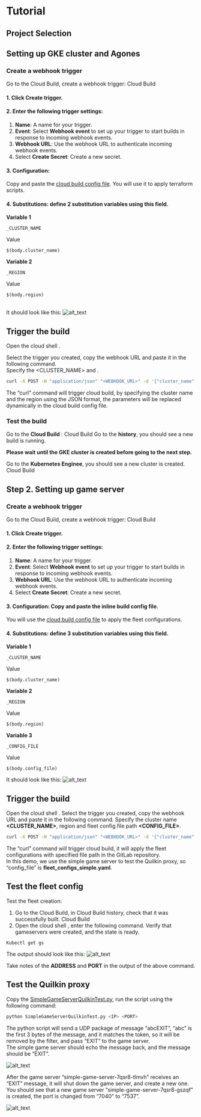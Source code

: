 # Tutorial
## Project Selection
<walkthrough-project-setup></walkthrough-project-setup>

## Setting up GKE cluster and Agones

<!-- ### Run a Shell Script
In the [shell script](.   ????   ), you will create a webhook trigger, and make a POST request to the webhook URL to trigger the cloud build.
You will use a [cloud build config file](https://gitlab.endpoints.cn-gaming-cicd.cloud.goog/gaming-ci-cd-automation/core/-/blob/main/cloud-build/cloud_build_terraform.yaml) to apply terraform scripts. It includes the following steps:
1. SSH authentication and clone the Gitlab repository
2. Replace the project id field
3. Replace the cluster name field
4. Terraform init, plan and apply

Copy the script to the cloud shell, to run the script, you need to provide the following parameters: -->

### Create a webhook trigger

Go to the Cloud Build, create a webhook trigger:
<walkthrough-menu-navigation sectionId="CLOUD_BUILD_SECTION">Cloud Build</walkthrough-menu-navigation>

#### 1. Click **Create trigger**.
#### 2. Enter the following trigger settings:
1. **Name**: A name for your trigger.
2. **Event**: Select **Webhook event** to set up your trigger to start builds in response to incoming webhook events.
3. **Webhook URL**: Use the webhook URL to authenticate incoming webhook events.
4. Select **Create Secret**: Create a new secret.

#### 3. **Configuration**: 
Copy and paste the [cloud build config file](https://gitlab.endpoints.cn-gaming-cicd.cloud.goog/gaming-ci-cd-automation/core/-/blob/main/cloud-build/cloud_build_terraform.yaml). You will use it to apply terraform scripts. 

#### 4. **Substitutions**: define 2 substitution variables using this field.
**Variable 1**
```
_CLUSTER_NAME
```
Value
```
$(body.cluster_name)
```
**Variable 2**
```
_REGION
```
Value
```
$(body.region)
```
\
It should look like this:
![alt_text](https://lh4.googleusercontent.com/yr0xBiBJC3xn_FxX9OfyCcMilj6bNYHwKmZC-fsMGIeXdcYVQB4VDAwAArolk0mrwM0r9MOVGrq_s_2jJ7y97zcbnpE4XG0fbQjhZIFzJtZ0cUc5EG8XlYSG_n_NJsDNpYGIBImxSnrkAdM1vISA5DROKGiWfzunrdFdbTt5MKybKwBH=s0 "image_tooltip")


## Trigger the build
Open the cloud shell <walkthrough-cloud-shell-icon></walkthrough-cloud-shell-icon>.

Select the trigger you created, copy the webhook URL and paste it in the following command. \
Specify the <CLUSTER_NAME> and <REGION>.

```bash
curl -X POST -H "application/json" "<WEBHOOK_URL>" -d '{"cluster_name":"<CLUSTER_NAME>", "region":"<REGION>"}'
```

The “curl” command will trigger cloud build, by specifying the cluster name and the region using the JSON format, the parameters will be replaced dynamically in the cloud build config file.

### Test the build
Go to the **Cloud Build** :
<walkthrough-menu-navigation sectionId="CLOUD_BUILD_SECTION">Cloud Build</walkthrough-menu-navigation>
Go to the **history**, you should see a new build is running.

**Please wait until the GKE cluster is created before going to the next step.**

Go to the **Kubernetes Enginee**, you should see a new cluster is created.
<walkthrough-menu-navigation sectionId="KUBERNETES SECTION">Cloud Build</walkthrough-menu-navigation>


## Step 2. Setting up game server
### Create a webhook trigger
Go to the Cloud Build, create a webhook trigger:
<walkthrough-menu-navigation sectionId="CLOUD_BUILD_SECTION">Cloud Build</walkthrough-menu-navigation>
#### 1. Click **Create trigger**.
#### 2. Enter the following trigger settings:
1. **Name**: A name for your trigger.
2. **Event**: Select **Webhook event** to set up your trigger to start builds in response to incoming webhook events.
3. **Webhook URL**: Use the webhook URL to authenticate incoming webhook events.
4. Select **Create Secret**: Create a new secret.

#### 3. **Configuration**: Copy and paste the inline build config file.
You will use the [cloud build config file](https://gitlab.endpoints.cn-gaming-cicd.cloud.goog/gaming-ci-cd-automation/core/-/blob/main/cloud-build/cloud_build_fleet_configs.yaml) to apply the fleet configurations. 
#### 4. **Substitutions**: define 3 substitution variables using this field.
<!-- ```bash
_CLUSTER_NAME='$(body.cluster_name)'
_REGION='$(body.region)'
_CONFIG_FILE='$(body.config_file)'
``` -->
**Variable 1**
```
_CLUSTER_NAME
```
Value
```
$(body.cluster_name)
```
**Variable 2**
```
_REGION
```
Value
```
$(body.region)
```
**Variable 3**
```
_CONFIG_FILE
```
Value
```
$(body.config_file)
```
It should look like this:
![alt_text](https://lh3.googleusercontent.com/Qv6vlAcIdwEUO23cT8iJJIaM9k6BPVHqHsPyJoj2jXfyA9PAUoQojmq9SdQEhlzQrKVOOehrDrScJlGbpdSPFsspk14NwKmHH-9K6BT-n687iphEXDNTFoxPAmziwspcMVdokZQ901ARvl14wekgpbJIxvlKplgoh-LI8l7STFSqPVNb=s0 "image_tooltip")


## Trigger the build
Open the cloud shell <walkthrough-cloud-shell-icon></walkthrough-cloud-shell-icon>.
Select the trigger you created, copy the webhook URL and paste it in the following command. Specify the cluster name **<CLUSTER_NAME>**, region **<REGION>** and fleet config file path **<CONFIG_FILE>**.
```bash
curl -X POST -H "application/json" "<WEBHOOK_URL>" -d '{"cluster_name":"<CLUSTER_NAME>", "region":"<REGION>", "config_file":"fleet_configs_simple.yaml"}'
```
The “curl” command will trigger cloud build, it will apply the fleet configurations with specified file path in the GitLab repository.\
In this demo, we use the simple game server to test the Quilkin proxy, so “config_file” is **fleet_configs_simple.yaml**.

## Test the fleet config
Test the fleet creation:
1. Go to the Cloud Build, in Cloud Build history, check that it was successfully built.
<walkthrough-menu-navigation sectionId="CLOUD_BUILD_SECTION">Cloud Build</walkthrough-menu-navigation>
2. Open the cloud shell <walkthrough-cloud-shell-icon></walkthrough-cloud-shell-icon>, enter the following command. Verify that gameservers were created, and the state is ready.
```
Kubectl get gs
```

The output should look like this:
![alt_text](https://lh6.googleusercontent.com/S9xqnfKxvrsS4rxtHiBE-0DIht0huN0tJo0PfcFJErXkKlBLk-C98qrSQrHG84-xLKn8acuOg1M-OQYp2dD3-xkBBWRBOVL-GYONPnP0sfgK10zKhBUv5eaLjM-Xnya9qd2n7nR0HNNEEHbiRTfYQtt-kuhOlt3u1uk6KBUZLLFzSnW8=s0 "image_tooltip")

Take notes of the **ADDRESS** and **PORT** in the output of the above command. 

## Test the Quilkin proxy
Copy the [SimpleGameServerQuilkinTest.py](https://gitlab.endpoints.cn-gaming-cicd.cloud.goog/gaming-ci-cd-automation/core/-/blob/main/QuilkinTest/SimpleGameServerQuilkinTest.py), run the script using the following command:
```bash
python SimpleGameServerQuilkinTest.py <IP> <PORT>
```

The python script will send a UDP package of message “abcEXIT”, “abc” is the first 3 bytes of the message, and it matches the token, so it will be removed by the filter, and pass “EXIT” to the game server.\
The simple game server should echo the message back, and the message should be “EXIT”.

![alt_text](https://lh6.googleusercontent.com/nRr5fcxSAqIxuu3NFXZUM7SOu_3prci91C2WUTseGl9O0D5bux8vs7OOmefyym9BnqRFsfRfpOTWVrIfzdh6wT6Uof3xOMWz8hJDqEAqcey-WAxYoCGTsQUHcxrgSm3Nwj4tCnf5O4q2AVfIKxRQOkj9DIJifoA6BqsMQYtYmZ8SYQBr=s0 "image_tooltip")

After the game server “simple-game-server-7qsr8-tlmvh” receives an “EXIT” message, it will shut down the game server, and create a new one.\
You should see that a new game server “simple-game-server-7qsr8-gszqf” is created, the port is changed from “7040” to “7537”.

![alt_text](https://lh6.googleusercontent.com/4j-ItSw0pi-V-7loosXBChW4NMy6TjDOnIDYnSaiyYCVSYBZhnDKu-03ptKH7Mf4GcHiBI9gniTJXcOt-5kW82Z1AYWxric8AVmWezBF3opn99SrC9EXG7qYztiYk9HGG14bm8G9c_DJkL60-wVmr-o1w43vVQDi7O36QbR4LJkJzXN5=s0 "image_tooltip")



